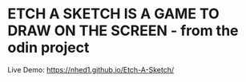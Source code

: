 # ETCH A SKETCH IS A GAME TO DRAW ON THE SCREEN - from the odin project

Live Demo: https://nhed1.github.io/Etch-A-Sketch/

